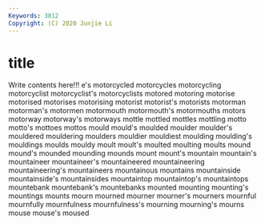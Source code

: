 ```yaml
---
Keywords: 3812
Copyright: (C) 2020 Junjie Li
---
```


# title

Write contents here!!!
e's 
motorcycled 
motorcycles 
motorcycling 
motorcyclist 
motorcyclist's 
motorcyclists 
motored
motoring 
motorise 
motorised 
motorises 
motorising 
motorist 
motorist's 
motorists 
motorman 
motorman's
motormen 
motormouth 
motormouth's 
motormouths 
motors 
motorway 
motorway's 
motorways 
mottle 
mottled
mottles 
mottling 
motto 
motto's 
mottoes 
mottos 
mould 
mould's 
moulded 
moulder
moulder's 
mouldered 
mouldering 
moulders 
mouldier 
mouldiest 
moulding 
moulding's 
mouldings 
moulds
mouldy 
moult 
moult's 
moulted 
moulting 
moults 
mound 
mound's 
mounded 
mounding
mounds 
mount 
mount's 
mountain 
mountain's 
mountaineer 
mountaineer's 
mountaineered 
mountaineering 
mountaineering's
mountaineers 
mountainous 
mountains 
mountainside 
mountainside's 
mountainsides 
mountaintop 
mountaintop's 
mountaintops 
mountebank
mountebank's 
mountebanks 
mounted 
mounting 
mounting's 
mountings 
mounts 
mourn 
mourned 
mourner
mourner's 
mourners 
mournful 
mournfully 
mournfulness 
mournfulness's 
mourning 
mourning's 
mourns 
mouse
mouse's 
moused 
